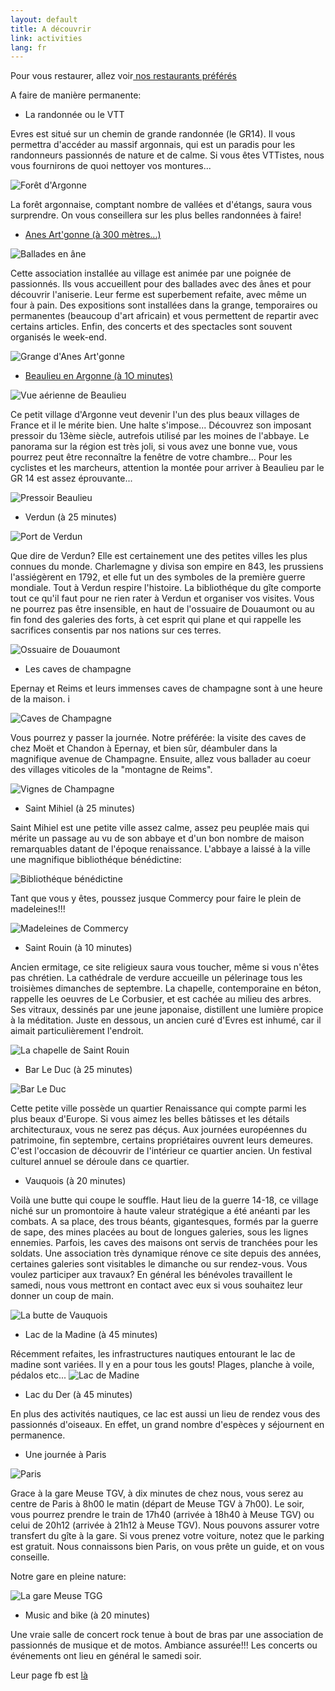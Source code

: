 ```yaml
---
layout: default
title: A découvrir
link: activities
lang: fr
---
```

Pour vous restaurer, allez voir<a href="/resto_fr.html"> nos restaurants préférés</a>


A faire de manière permanente:


- La randonnée ou le VTT

Evres est situé sur un chemin de grande randonnée (le GR14). Il vous permettra d'accéder au massif argonnais, qui est un paradis pour les randonneurs passionnés de nature et de calme. Si vous êtes VTTistes, nous vous fournirons de quoi nettoyer vos montures...

![Forêt d'Argonne](/images/foret.jpeg)

La forêt argonnaise, comptant nombre de vallées et d'étangs, saura vous surprendre. On vous conseillera sur les plus belles randonnées à faire!

- [Anes Art'gonne (à 300 mètres...)](http://anesartgonne.free.fr/index.html)

![Ballades en âne](/images/balladeAne.gif)

Cette association installée au village est animée par une poignée de passionnés. Ils vous accueillent pour des ballades avec des ânes et pour découvrir l'aniserie. Leur ferme est superbement refaite, avec même un four à pain. Des expositions sont installées dans la grange, temporaires ou permanentes (beaucoup d'art africain) et vous permettent de repartir avec certains articles. Enfin, des concerts et des spectacles sont souvent organisés le week-end.

![Grange d'Anes Art'gonne](/images/grangeAnes.jpeg)


- [Beaulieu en Argonne (à 1O minutes)](http://beaulieu-en-argonne.com)

![Vue aérienne de Beaulieu](/images/vueAerienneBeaulieu.jpeg)

Ce petit village d'Argonne veut devenir l'un des plus beaux villages de France et il le mérite bien. Une halte s'impose... Découvrez son imposant pressoir du 13ème siècle, autrefois utilisé par les moines de l'abbaye. Le panorama sur la région est très joli, si vous avez une bonne vue, vous pourrez peut être reconnaître la fenêtre de votre chambre... Pour les cyclistes et les marcheurs, attention la montée pour arriver à Beaulieu par le GR 14 est assez éprouvante...

![Pressoir Beaulieu](/images/pressoirBeaulieu.jpeg)

- Verdun (à 25 minutes)

![Port de Verdun](/images/portVerdun.jpeg)

Que dire de Verdun? Elle est certainement une des petites villes les plus connues du monde. Charlemagne y divisa son empire en 843, les prussiens l'assiégèrent en 1792, et elle fut un des symboles de la première guerre mondiale. Tout à Verdun respire l'histoire. La bibliothéque du gîte comporte tout ce qu'il faut pour ne rien rater à Verdun et organiser vos visites. Vous ne pourrez pas être insensible, en haut de l'ossuaire de Douaumont ou au fin fond des galeries des forts, à cet esprit qui plane et qui rappelle les sacrifices consentis par nos nations sur ces terres.

![Ossuaire de Douaumont](/images/ossuaire.jpeg)

- Les caves de champagne

Epernay et Reims et leurs immenses caves de champagne sont à une heure de la maison. i

![Caves de Champagne](/images/cave.jpeg)

Vous pourrez y passer la journée. Notre préférée: la visite des caves de chez Moët et Chandon à Epernay, et bien sûr, déambuler dans la magnifique avenue de Champagne. Ensuite, allez vous ballader au coeur des villages viticoles de la "montagne de Reims".

![Vignes de Champagne](/images/vignes.jpeg)

- Saint Mihiel (à 25 minutes)

Saint Mihiel est une petite ville assez calme, assez peu peuplée mais qui mérite un passage au vu de son abbaye et d'un bon nombre de maison remarquables datant de l'époque renaissance. L'abbaye a laissé à la ville une magnifique bibliothéque bénédictine:

![Bibliothéque bénédictine](/images/saintMihiel.jpeg)

Tant que vous y êtes, poussez jusque Commercy pour faire le plein de madeleines!!!

![Madeleines de Commercy](/images/madeleine.jpeg)

- Saint Rouin (à 10 minutes)

Ancien ermitage, ce site religieux saura vous toucher, même si vous n'êtes pas chrétien. La cathédrale de verdure accueille un pélerinage tous les troisièmes dimanches de septembre. La chapelle, contemporaine en béton, rappelle les oeuvres de Le Corbusier, et est cachée au milieu des arbres. Ses vitraux, dessinés par une jeune japonaise, distillent une lumière propice à la méditation. Juste en dessous, un ancien curé d'Evres est inhumé, car il aimait particulièrement l'endroit.

![La chapelle de Saint Rouin](/images/saintRouin.jpeg)

- Bar Le Duc (à 25 minutes)

![Bar Le Duc](/images/barLeDuc.jpeg)

Cette petite ville possède un quartier Renaissance qui compte parmi les plus beaux d'Europe. Si vous aimez les belles bâtisses et les détails architecturaux, vous ne serez pas déçus. Aux journées européennes du patrimoine, fin septembre, certains propriétaires ouvrent leurs demeures. C'est l'occasion de découvrir de l'intérieur ce quartier ancien. Un festival culturel annuel se déroule dans ce quartier.


- Vauquois (à 20 minutes)

Voilà une butte qui coupe le souffle. Haut lieu de la guerre 14-18, ce village niché sur un promontoire à haute valeur stratégique a été anéanti par les combats. A sa place, des trous béants, gigantesques, formés par la guerre de sape, des mines placées au bout de longues galeries, sous les lignes ennemies. Parfois, les caves des maisons ont servis de tranchées pour les soldats. Une association très dynamique rénove ce site depuis des années, certaines galeries sont visitables le dimanche ou sur rendez-vous. Vous voulez participer aux travaux? En général les bénévoles travaillent le samedi, nous vous mettront en contact avec eux si vous souhaitez leur donner un coup de main.

![La butte de Vauquois](/images/vauquois.jpeg)

- Lac de la Madine (à 45 minutes)

Récemment refaites, les infrastructures nautiques entourant le lac de madine sont variées. Il y en a pour tous les gouts! Plages, planche à voile, pédalos etc...
![Lac de Madine](/images/madine.jpeg)

- Lac du Der (à 45 minutes)

En plus des activités nautiques, ce lac est aussi un lieu de rendez vous des passionnés d'oiseaux. En effet, un grand nombre d'espèces y séjournent en permanence.

- Une journée à Paris

![Paris](/images/tourEiffel.jpeg)

Grace à la gare Meuse TGV, à dix minutes de chez nous, vous serez au centre de Paris à 8h00 le matin (départ de Meuse TGV à 7h00). Le soir, vous pourrez prendre le train de 17h40 (arrivée à 18h40 à Meuse TGV) ou celui de 20h12 (arrivée à 21h12 à Meuse TGV). Nous pouvons assurer votre transfert du gîte à la gare. Si vous prenez votre voiture, notez que le parking est gratuit. Nous connaissons bien Paris, on vous prête un guide, et on vous conseille.

Notre gare en pleine nature:

![La gare Meuse TGG](/images/gareTGV.jpeg)

- Music and bike (à 20 minutes)

Une vraie salle de concert rock tenue à bout de bras par une association de passionnés de musique et de motos. Ambiance assurée!!! Les concerts ou événements ont lieu en général le samedi soir.

Leur page fb est [là](https://www.facebook.com/MusicAndBike)
